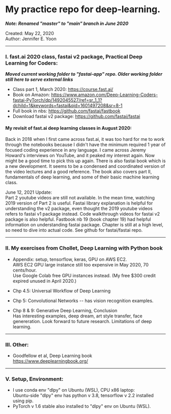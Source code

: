# My practice repo for deep-learning.  

***Note: Renamed "master" to "main" branch in June 2020***

Created: May 22, 2020  
Author: Jennifer E. Yoon

---  

### I. fast.ai 2020 class, fastai v2 package, Practical Deep Learning for Coders:  

***Moved current working folder to "fastai-app" repo. Older working folder still here to serve external links***  

  * Class part 1, March 2020: https://course.fast.ai/  
  * Book on Amazon:  https://www.amazon.com/Deep-Learning-Coders-fastai-PyTorch/dp/1492045527/ref=sr_1_1?dchild=1&keywords=fastai&qid=1601497208&sr=8-1  
  * Full book in nbs:  https://github.com/fastai/fastbook  
  * Download fastai v2 package: https://github.com/fastai/fastai  

#### My revisit of fast.ai deep learning classes in August 2020:  
Back in 2018 when I first came across fast.ai, it was too hard for me to work through the notebooks because I didn't have the minimum required 1 year of focused coding experience in any language.  I came across Jeremy Howard's interviews on YouTube, and it peaked my interest again.  Now might be a good time to pick this up again.  There is also fastai book which is a new development.  It seems to be a condensed and coordinated version of the video lectures and a good reference. The book also covers part II, fundamentals of deep learning, and some of their basic machine learning class.  

June 12, 2021 Update:  
Part 2 youtube videos are still not available.  In the mean time, watching 2019 version of Part 2 is useful.  Fastai library explanation is helpful for understanding the v2 package, even thought the 2019 youtube videos refers to fastai v1 package instead.  Code walkthrough videos for fastai v2 package is also helpful.  Fastbook nb 19 (book chapter 19) had helpful information on understanding fastai package.  Chapter is still at a high level, so need to dive into actual code.  See github for fastai/fastai repo.  

---  

### II. My exercises from Chollet, Deep Learning with Python book  

  * Appendix: setup, tensorflow, keras, GPU on AWS EC2.   
    AWS EC2 GPU large instance still too expensive in May 2020, 70 cents/hour.    
    Use Google Colab free GPU instances instead. (My free $300 credit expired unused in April 2020.)  
  
  * Chp 4.5: Universal Workflow of Deep Learning  
  
  * Chp 5: Convolutional Networks -- has vision recognition examples.  
  
  * Chp 8 & 9: Generative Deep Learning, Conclusion  
    Has interesting examples, deep dream, art style transfer, face genereration.  Look forward to future research.  Limitations of deep learning.  
  
---     
  
### III. Other:  

 * Goodfellow et al, Deep Learning book  
   https://www.deeplearningbook.org/  

---  

###  V. Setup, Environment:  

  * I use conda env "dlpy" on Ubuntu (WSL), CPU x86 laptop:  
    Ubuntu-side "dlpy" env has python v 3.8, tensorflow v 2.2 installed using pip.  
  * PyTorch v 1.6 stable also installed to "dlpy" env on Ubuntu (WSL).  
